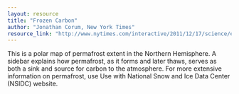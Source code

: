 ```yaml
---
layout: resource
title: "Frozen Carbon"
author: "Jonathan Corum, New York Times"
resource_link: "http://www.nytimes.com/interactive/2011/12/17/science/earth/1217-permafrost.html..."
---
```


This is a polar map of permafrost extent in the Northern Hemisphere. A sidebar explains how permafrost, as it forms and later thaws, serves as both a sink and source for carbon to the atmosphere. For more extensive information on permafrost, use Use with National Snow and Ice Data Center (NSIDC) website.
